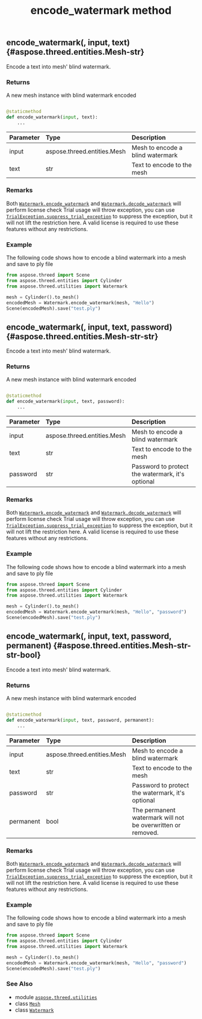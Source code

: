 ﻿---
title: encode_watermark method
second_title: Aspose.3D for Python via .NET API References
description: 
type: docs
weight: 30
url: /python-net/aspose.threed.utilities/watermark/encode_watermark/
is_root: false
---

## encode_watermark(, input, text) {#aspose.threed.entities.Mesh-str}

Encode a text into mesh' blind watermark.


### Returns 


A new mesh instance with blind watermark encoded


```python

@staticmethod
def encode_watermark(input, text):
    ...
```


| Parameter | Type | Description |
| :- | :- | :- |
| input | aspose.threed.entities.Mesh | Mesh to encode a blind watermark |
| text | str | Text to encode to the mesh |
### Remarks

Both [`Watermark.encode_watermark`](/3d/python-net/aspose.threed.utilities/watermark/encode_watermark) and [`Watermark.decode_watermark`](/3d/python-net/aspose.threed.utilities/watermark/decode_watermark) will perform license check
Trial usage will throw exception, you can use [`TrialException.suppress_trial_exception`](/3d/python-net/aspose.threed/trialexception#suppress_trial_exception) to suppress the exception, but it will not lift the restriction here.
A valid license is required to use these features without any restrictions.
### Example 


The following code shows how to encode a blind watermark into a mesh and save to ply file

```python
from aspose.threed import Scene
from aspose.threed.entities import Cylinder
from aspose.threed.utilities import Watermark

mesh = Cylinder().to_mesh()
encodedMesh = Watermark.encode_watermark(mesh, "Hello")
Scene(encodedMesh).save("test.ply")

```


## encode_watermark(, input, text, password) {#aspose.threed.entities.Mesh-str-str}

Encode a text into mesh' blind watermark.


### Returns 


A new mesh instance with blind watermark encoded


```python

@staticmethod
def encode_watermark(input, text, password):
    ...
```


| Parameter | Type | Description |
| :- | :- | :- |
| input | aspose.threed.entities.Mesh | Mesh to encode a blind watermark |
| text | str | Text to encode to the mesh |
| password | str | Password to protect the watermark, it's optional |
### Remarks

Both [`Watermark.encode_watermark`](/3d/python-net/aspose.threed.utilities/watermark/encode_watermark) and [`Watermark.decode_watermark`](/3d/python-net/aspose.threed.utilities/watermark/decode_watermark) will perform license check
Trial usage will throw exception, you can use [`TrialException.suppress_trial_exception`](/3d/python-net/aspose.threed/trialexception#suppress_trial_exception) to suppress the exception, but it will not lift the restriction here.
A valid license is required to use these features without any restrictions.
### Example 


The following code shows how to encode a blind watermark into a mesh and save to ply file

```python
from aspose.threed import Scene
from aspose.threed.entities import Cylinder
from aspose.threed.utilities import Watermark

mesh = Cylinder().to_mesh()
encodedMesh = Watermark.encode_watermark(mesh, "Hello", "password")
Scene(encodedMesh).save("test.ply")

```


## encode_watermark(, input, text, password, permanent) {#aspose.threed.entities.Mesh-str-str-bool}

Encode a text into mesh' blind watermark.


### Returns 


A new mesh instance with blind watermark encoded


```python

@staticmethod
def encode_watermark(input, text, password, permanent):
    ...
```


| Parameter | Type | Description |
| :- | :- | :- |
| input | aspose.threed.entities.Mesh | Mesh to encode a blind watermark |
| text | str | Text to encode to the mesh |
| password | str | Password to protect the watermark, it's optional |
| permanent | bool | The permanent watermark will not be overwritten or removed. |
### Remarks

Both [`Watermark.encode_watermark`](/3d/python-net/aspose.threed.utilities/watermark/encode_watermark) and [`Watermark.decode_watermark`](/3d/python-net/aspose.threed.utilities/watermark/decode_watermark) will perform license check
Trial usage will throw exception, you can use [`TrialException.suppress_trial_exception`](/3d/python-net/aspose.threed/trialexception#suppress_trial_exception) to suppress the exception, but it will not lift the restriction here.
A valid license is required to use these features without any restrictions.
### Example 


The following code shows how to encode a blind watermark into a mesh and save to ply file

```python
from aspose.threed import Scene
from aspose.threed.entities import Cylinder
from aspose.threed.utilities import Watermark

mesh = Cylinder().to_mesh()
encodedMesh = Watermark.encode_watermark(mesh, "Hello", "password")
Scene(encodedMesh).save("test.ply")

```



### See Also
* module [`aspose.threed.utilities`](../../)
* class [`Mesh`](/3d/python-net/aspose.threed.entities/mesh)
* class [`Watermark`](/3d/python-net/aspose.threed.utilities/watermark)
